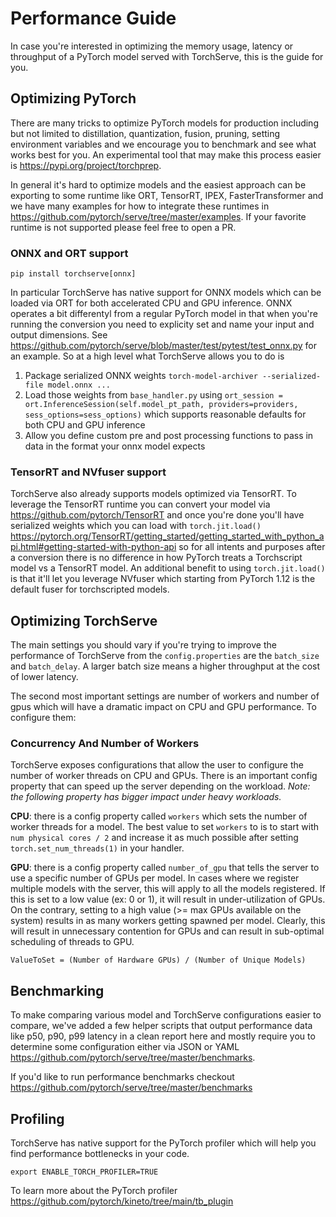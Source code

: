# Performance Guide
In case you're interested in optimizing the memory usage, latency or throughput of a PyTorch model served with TorchServe, this is the guide for you.
## Optimizing PyTorch
There are many tricks to optimize PyTorch models for production including but not limited to distillation, quantization, fusion, pruning, setting environment variables and we encourage you to benchmark and see what works best for you. An experimental tool that may make this process easier is https://pypi.org/project/torchprep.

In general it's hard to optimize models and the easiest approach can be exporting to some runtime like ORT, TensorRT, IPEX, FasterTransformer and we have many examples for how to integrate these runtimes in https://github.com/pytorch/serve/tree/master/examples. If your favorite runtime is not supported please feel free to open a PR.

### ONNX and ORT support

`pip install torchserve[onnx]`

In particular TorchServe has native support for ONNX models which can be loaded via ORT for both accelerated CPU and GPU inference. ONNX operates a bit differentyl from a regular PyTorch model in that when you're running the conversion you need to explicity set and name your input and output dimensions. See https://github.com/pytorch/serve/blob/master/test/pytest/test_onnx.py for an example. So at a high level what TorchServe allows you to do is
1. Package serialized ONNX weights `torch-model-archiver --serialized-file model.onnx ...`
2. Load those weights from `base_handler.py` using `ort_session = ort.InferenceSession(self.model_pt_path, providers=providers, sess_options=sess_options)` which supports reasonable defaults for both CPU and GPU inference
3. Allow you define custom pre and post processing functions to pass in data in the format your onnx model expects

### TensorRT and NVfuser support

TorchServe also already supports models optimized via TensorRT. To leverage the TensorRT runtime you can convert your model via https://github.com/pytorch/TensorRT and once you're done you'll have serialized weights which you can load with `torch.jit.load()` https://pytorch.org/TensorRT/getting_started/getting_started_with_python_api.html#getting-started-with-python-api so for all intents and purposes after a conversion there is no difference in how PyTorch treats a Torchscript model vs a TensorRT model. An additional benefit to using `torch.jit.load()` is that it'll let you leverage NVfuser which starting from PyTorch 1.12 is the default fuser for torchscripted models.

## Optimizing TorchServe
The main settings you should vary if you're trying to improve the performance of TorchServe from the `config.properties` are the `batch_size` and `batch_delay`. A larger batch size means a higher throughput at the cost of lower latency.

The second most important settings are  number of workers and number of gpus which will have a dramatic impact on CPU and GPU performance. To configure them:

### Concurrency And Number of Workers
TorchServe exposes configurations that allow the user to configure the number of worker threads on CPU and GPUs. There is an important config property that can speed up the server depending on the workload.
*Note: the following property has bigger impact under heavy workloads.*

**CPU**: there is a config property called `workers` which sets the number of worker threads for a model. The best value to set `workers` to is to start with `num physical cores / 2` and increase it as much possible after setting `torch.set_num_threads(1)` in your handler.

**GPU**: there is a config property called `number_of_gpu` that tells the server to use a specific number of GPUs per model. In cases where we register multiple models with the server, this will apply to all the models registered. If this is set to a low value (ex: 0 or 1), it will result in under-utilization of GPUs. On the contrary, setting to a high value (>= max GPUs available on the system) results in as many workers getting spawned per model. Clearly, this will result in unnecessary contention for GPUs and can result in sub-optimal scheduling of threads to GPU.
```
ValueToSet = (Number of Hardware GPUs) / (Number of Unique Models)
```

## Benchmarking
To make comparing various model and TorchServe configurations easier to compare, we've added a few helper scripts that output performance data like p50, p90, p99 latency in a clean report here and mostly require you to determine some configuration either via JSON or YAML https://github.com/pytorch/serve/tree/master/benchmarks.

If you'd like to run performance benchmarks checkout https://github.com/pytorch/serve/tree/master/benchmarks

## Profiling
TorchServe has native support for the PyTorch profiler which will help you find performance bottlenecks in your code.

```
export ENABLE_TORCH_PROFILER=TRUE
```

To learn more about the PyTorch profiler https://github.com/pytorch/kineto/tree/main/tb_plugin

